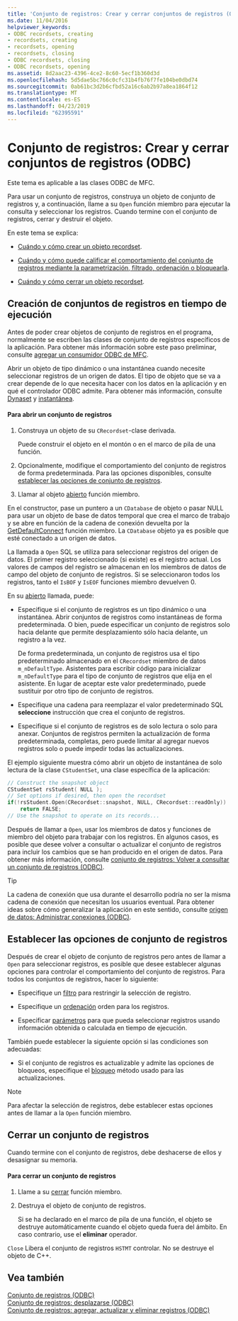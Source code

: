 ```yaml
---
title: 'Conjunto de registros: Crear y cerrar conjuntos de registros (ODBC)'
ms.date: 11/04/2016
helpviewer_keywords:
- ODBC recordsets, creating
- recordsets, creating
- recordsets, opening
- recordsets, closing
- ODBC recordsets, closing
- ODBC recordsets, opening
ms.assetid: 8d2aac23-4396-4ce2-8c60-5ecf1b360d3d
ms.openlocfilehash: 5d5dae5bc766c0cfc31b4fb76f7fe104be0dbd74
ms.sourcegitcommit: 0ab61bc3d2b6cfbd52a16c6ab2b97a8ea1864f12
ms.translationtype: MT
ms.contentlocale: es-ES
ms.lasthandoff: 04/23/2019
ms.locfileid: "62395591"
---
```

# <a name="recordset-creating-and-closing-recordsets-odbc"></a>Conjunto de registros: Crear y cerrar conjuntos de registros (ODBC)

Este tema es aplicable a las clases ODBC de MFC.

Para usar un conjunto de registros, construya un objeto de conjunto de registros y, a continuación, llame a su `Open` función miembro para ejecutar la consulta y seleccionar los registros. Cuando termine con el conjunto de registros, cerrar y destruir el objeto.

En este tema se explica:

- [Cuándo y cómo crear un objeto recordset](#_core_creating_recordsets_at_run_time).

- [Cuándo y cómo puede calificar el comportamiento del conjunto de registros mediante la parametrización, filtrado, ordenación o bloquearla](#_core_setting_recordset_options).

- [Cuándo y cómo cerrar un objeto recordset](#_core_closing_a_recordset).

##  <a name="_core_creating_recordsets_at_run_time"></a> Creación de conjuntos de registros en tiempo de ejecución

Antes de poder crear objetos de conjunto de registros en el programa, normalmente se escriben las clases de conjunto de registros específicos de la aplicación. Para obtener más información sobre este paso preliminar, consulte [agregar un consumidor ODBC de MFC](../../mfc/reference/adding-an-mfc-odbc-consumer.md).

Abrir un objeto de tipo dinámico o una instantánea cuando necesite seleccionar registros de un origen de datos. El tipo de objeto que se va a crear depende de lo que necesita hacer con los datos en la aplicación y en qué el controlador ODBC admite. Para obtener más información, consulte [Dynaset](../../data/odbc/dynaset.md) y [instantánea](../../data/odbc/snapshot.md).

#### <a name="to-open-a-recordset"></a>Para abrir un conjunto de registros

1. Construya un objeto de su `CRecordset`-clase derivada.

   Puede construir el objeto en el montón o en el marco de pila de una función.

1. Opcionalmente, modifique el comportamiento del conjunto de registros de forma predeterminada. Para las opciones disponibles, consulte [establecer las opciones de conjunto de registros](#_core_setting_recordset_options).

1. Llamar al objeto [abierto](../../mfc/reference/crecordset-class.md#open) función miembro.

En el constructor, pase un puntero a un `CDatabase` de objeto o pasar NULL para usar un objeto de base de datos temporal que crea el marco de trabajo y se abre en función de la cadena de conexión devuelta por la [GetDefaultConnect](../../mfc/reference/crecordset-class.md#getdefaultconnect) función miembro. La `CDatabase` objeto ya es posible que esté conectado a un origen de datos.

La llamada a `Open` SQL se utiliza para seleccionar registros del origen de datos. El primer registro seleccionado (si existe) es el registro actual. Los valores de campos del registro se almacenan en los miembros de datos de campo del objeto de conjunto de registros. Si se seleccionaron todos los registros, tanto el `IsBOF` y `IsEOF` funciones miembro devuelven 0.

En su [abierto](../../mfc/reference/crecordset-class.md#open) llamada, puede:

- Especifique si el conjunto de registros es un tipo dinámico o una instantánea. Abrir conjuntos de registros como instantáneas de forma predeterminada. O bien, puede especificar un conjunto de registros solo hacia delante que permite desplazamiento sólo hacia delante, un registro a la vez.

   De forma predeterminada, un conjunto de registros usa el tipo predeterminado almacenado en el `CRecordset` miembro de datos `m_nDefaultType`. Asistentes para escribir código para inicializar `m_nDefaultType` para el tipo de conjunto de registros que elija en el asistente. En lugar de aceptar este valor predeterminado, puede sustituir por otro tipo de conjunto de registros.

- Especifique una cadena para reemplazar el valor predeterminado SQL **seleccione** instrucción que crea el conjunto de registros.

- Especifique si el conjunto de registros es de solo lectura o solo para anexar. Conjuntos de registros permiten la actualización de forma predeterminada, completas, pero puede limitar al agregar nuevos registros solo o puede impedir todas las actualizaciones.

El ejemplo siguiente muestra cómo abrir un objeto de instantánea de solo lectura de la clase `CStudentSet`, una clase específica de la aplicación:

```cpp
// Construct the snapshot object
CStudentSet rsStudent( NULL );
// Set options if desired, then open the recordset
if(!rsStudent.Open(CRecordset::snapshot, NULL, CRecordset::readOnly))
    return FALSE;
// Use the snapshot to operate on its records...
```

Después de llamar a `Open`, usar los miembros de datos y funciones de miembro del objeto para trabajar con los registros. En algunos casos, es posible que desee volver a consultar o actualizar el conjunto de registros para incluir los cambios que se han producido en el origen de datos. Para obtener más información, consulte [conjunto de registros: Volver a consultar un conjunto de registros (ODBC)](../../data/odbc/recordset-requerying-a-recordset-odbc.md).

> [!TIP]
>  La cadena de conexión que usa durante el desarrollo podría no ser la misma cadena de conexión que necesitan los usuarios eventual. Para obtener ideas sobre cómo generalizar la aplicación en este sentido, consulte [origen de datos: Administrar conexiones (ODBC)](../../data/odbc/data-source-managing-connections-odbc.md).

##  <a name="_core_setting_recordset_options"></a> Establecer las opciones de conjunto de registros

Después de crear el objeto de conjunto de registros pero antes de llamar a `Open` para seleccionar registros, es posible que desee establecer algunas opciones para controlar el comportamiento del conjunto de registros. Para todos los conjuntos de registros, hacer lo siguiente:

- Especifique un [filtro](../../data/odbc/recordset-filtering-records-odbc.md) para restringir la selección de registro.

- Especifique un [ordenación](../../data/odbc/recordset-sorting-records-odbc.md) orden para los registros.

- Especificar [parámetros](../../data/odbc/recordset-parameterizing-a-recordset-odbc.md) para que pueda seleccionar registros usando información obtenida o calculada en tiempo de ejecución.

También puede establecer la siguiente opción si las condiciones son adecuadas:

- Si el conjunto de registros es actualizable y admite las opciones de bloqueos, especifique el [bloqueo](../../data/odbc/recordset-locking-records-odbc.md) método usado para las actualizaciones.

> [!NOTE]
>  Para afectar la selección de registros, debe establecer estas opciones antes de llamar a la `Open` función miembro.

##  <a name="_core_closing_a_recordset"></a> Cerrar un conjunto de registros

Cuando termine con el conjunto de registros, debe deshacerse de ellos y desasignar su memoria.

#### <a name="to-close-a-recordset"></a>Para cerrar un conjunto de registros

1. Llame a su [cerrar](../../mfc/reference/crecordset-class.md#close) función miembro.

1. Destruya el objeto de conjunto de registros.

   Si se ha declarado en el marco de pila de una función, el objeto se destruye automáticamente cuando el objeto queda fuera del ámbito. En caso contrario, use el **eliminar** operador.

`Close` Libera el conjunto de registros `HSTMT` controlar. No se destruye el objeto de C++.

## <a name="see-also"></a>Vea también

[Conjunto de registros (ODBC)](../../data/odbc/recordset-odbc.md)<br/>
[Conjunto de registros: desplazarse (ODBC)](../../data/odbc/recordset-scrolling-odbc.md)<br/>
[Conjunto de registros: agregar, actualizar y eliminar registros (ODBC)](../../data/odbc/recordset-adding-updating-and-deleting-records-odbc.md)